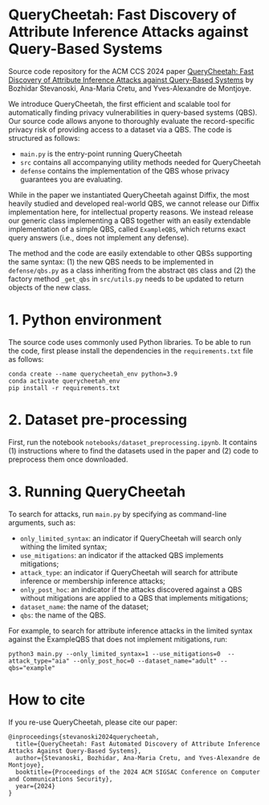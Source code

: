 # QueryCheetah: Fast Discovery of Attribute Inference Attacks against Query-Based Systems

Source code repository for the ACM CCS 2024 paper [QueryCheetah: Fast Discovery of Attribute Inference Attacks against Query-Based
Systems](https://arxiv.org/abs/2409.01992) by Bozhidar Stevanoski, Ana-Maria Cretu, and Yves-Alexandre de Montjoye.

We introduce QueryCheetah, the first efficient and scalable tool for automatically finding privacy vulnerabilities in query-based systems (QBS). Our source code allows anyone to thoroughly evaluate the record-specific privacy risk of providing access to a dataset via a QBS. 
The code is structured as follows:
- `main.py` is the entry-point running QueryCheetah  
- `src` contains all accompanying utility methods needed for QueryCheetah
- `defense` contains the implementation of the QBS whose privacy guarantees you are evaluating.

While in the paper we instantiated QueryCheetah against Diffix, the most heavily studied and developed real-world QBS, we cannot release our Diffix implementation here, for intellectual property reasons. We instead release our generic class implementing a QBS together with an easily extendable implementation of a simple QBS, called `ExampleQBS`, which returns exact query answers (i.e., does not implement any defense).

The method and the code are easily extendable to other QBSs supporting the same syntax: (1) the new QBS needs to be implemented in `defense/qbs.py` as a class inheriting from the abstract `QBS` class and (2) the factory method `_get_qbs` in `src/utils.py` needs to be updated to return objects of the new class.

# 1. Python environment
The source code uses commonly used Python libraries. To be able to run the code, first please install the dependencies
in the `requirements.txt` file as follows:
```
conda create --name querycheetah_env python=3.9
conda activate querycheetah_env
pip install -r requirements.txt
```

# 2. Dataset pre-processing

First, run the notebook `notebooks/dataset_preprocessing.ipynb`.
It contains (1) instructions where to find the datasets used in the paper and (2) code to preprocess them once downloaded.


# 3. Running QueryCheetah

To search for attacks, run `main.py` by specifying as command-line arguments, such as:

- `only_limited_syntax`: an indicator if QueryCheetah will search only withing the limited syntax;
- `use_mitigations`: an indicator if the attacked QBS implements mitigations;
- `attack_type`: an indicator if QueryCheetah will search for attribute inference or membership inference attacks;
- `only_post_hoc`: an indicator if the attacks discovered against a QBS without mitigations are applied to a QBS that implements
  mitigations;
- `dataset_name`: the name of the dataset;
- `qbs`: the name of the QBS.

For example, to search for attribute inference attacks in the limited syntax against the ExampleQBS that does not implement
mitigations, run:

```
python3 main.py --only_limited_syntax=1 --use_mitigations=0  --attack_type="aia" --only_post_hoc=0 --dataset_name="adult" --qbs="example"
```

# How to cite

If you re-use QueryCheetah, please cite our paper:

```
@inproceedings{stevanoski2024querycheetah,
  title={QueryCheetah: Fast Automated Discovery of Attribute Inference Attacks Against Query-Based Systems},
  author={Stevanoski, Bozhidar, Ana-Maria Cretu, and Yves-Alexandre de Montjoye},
  booktitle={Proceedings of the 2024 ACM SIGSAC Conference on Computer and Communications Security},
  year={2024}
}
```
